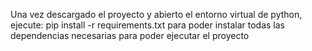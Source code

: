 Una vez descargado el proyecto y abierto el entorno virtual de python, ejecute:
pip install -r requirements.txt
para poder instalar todas las dependencias necesarias para poder ejecutar el proyecto 
